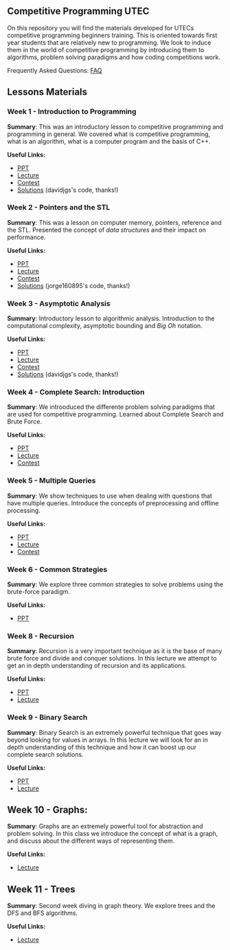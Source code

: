 ## Competitive Programming UTEC 

On this repository you will find the materials developed for UTECs competitive programming beginners training. This is oriented towards first year students that are relatively new to programming. We look to induce them in the world of competitive programming by introducing them to algorithms, problem solving paradigms and how coding competitions work.

Frequently Asked Questions: [FAQ](https://bit.ly/2Xf09Fa)

## Lessons Materials

### Week 1 - Introduction to Programming

**Summary**: This was an introductory lesson to competitive programming and programming in general. We covered what is competitive programming, what is an algorithm, what is a computer program and the basis of C++.  

**Useful Links:**  
- [PPT](./Lessons/1/introduction.pdf)  
- [Lecture](https://utec.zoom.us/rec/share/yvR1EIGp51JLeZWU0mPSA_cKM6jhT6a81SJK-fdeyU4vwZjMUZVlbuKMvjCoylDn)  
- [Contest](https://vjudge.net/contest/367714#rank)  
- [Solutions](./Lessons/1/solutions/) (davidjgs's code, thanks!)

### Week 2 - Pointers and the STL

**Summary**: This was a lesson on computer memory, pointers, reference and the STL. Presented the concept of *data structures* and their impact on performance.

**Useful Links:**  
- [PPT](./Lessons/2/stl.pdf)  
- [Lecture](https://utec.zoom.us/rec/share/29BbdI7s8UJIBdLCwWziaIEQF625eaa8h3cX8vIFn0kON0waexQVKPXcTui4L84W)
- [Contest](https://vjudge.net/contest/369163#rank)  
- [Solutions](./Lessons/2/solutions/) (jorge160895's code, thanks!)

### Week 3 - Asymptotic Analysis

**Summary**: Introductory lesson to algorithmic analysis. Introduction to the computational complexity, asymptotic bounding and *Big Oh* notation.

**Useful Links:**  
- [PPT](./Lessons/3/asymptotic-notation.pdf)
- [Lecture](https://utec.zoom.us/rec/share/xZRHJJ3-zGFLctbzzGicArZwPr_lT6a80SdN_PAMyhr4QTa2k50GsH-rr7MnYR6f)
- [Contest](https://vjudge.net/contest/370435)  
- [Solutions](./Lessons/3/solutions/) (davidjgs's code, thanks!)

### Week 4 - Complete Search: Introduction

**Summary**: We introoduced the differente problem solving paradigms that are used for competitive programming. Learned about Complete Search and Brute Force.

**Useful Links:**  
- [PPT](./Lessons/4/complete-search.pdf)
- [Lecture](https://utec.zoom.us/rec/play/78UuJLj5rTw3E93BuASDC_B5W9W1ePms1iVP-fENzUvhBnJQYFukYecXYrYrb7dDMtFyMcIe6KNigDg9)
- [Contest](https://vjudge.net/contest/371897)  


### Week 5 - Multiple Queries

**Summary**: We show techniques to use when dealing with questions that have multiple queries. Introduce the concepts of preprocessing and offline processing.

**Useful Links:**  
- [PPT](./Lessons/5/brute-force-ii.pdf)
- [Lecture](https://utec.zoom.us/rec/share/5MFTJZ6qrnpOR6vGzkTgVoMvOpzOX6a8h3NI8vVezhqrS2nnSuYzvZxOyMYdSvPE)
- [Contest](https://vjudge.net/contest/373140)  


### Week 6 - Common Strategies

**Summary**: We explore three common strategies to solve problems using the brute-force paradigm.

**Useful Links:**  
- [PPT](./Lessons/6/brute-force-iii.pdf)


### Week 8 - Recursion

**Summary**: Recursion is a very important technique as it is the base of many brute force and divide and conquer solutions. In this lecture we attempt to get an in depth understanding of recursion and its applications.

**Useful Links:**
- [PPT](./Lessons/8/recursion.pdf)
- [Lecture](https://utec.zoom.us/rec/play/vJN5db2pq2g3T4fEswSDU6d8W460KaOs1HUd__UFmB63VnZVMFagZrJAZOUqWUmLOul0SpO0rnPPeSHb?continueMode=true&_x_zm_rtaid=m976G-GOQIedNnm-I6sWqw.1597627968588.65b4d917ff6c7b8cee6de9f8e7659672&_x_zm_rhtaid=263)


### Week 9 - Binary Search

**Summary**: Binary Search is an extremely powerful technique that goes way beyond looking for values in arrays. In this lecture we will look for an in depth understanding of this technique and how it can boost up our complete search solutions.

**Useful Links:**
- [PPT](./Lessons/9/binary-search.pdf)
- [Lecture](https://utec.zoom.us/rec/play/uZMpdrqgrDw3EtKV4QSDUfZ8W9ToevisgCMZ_qdYmh21AnVSYVqvY-Yaa-p2YFqEafvy5RY_huJU2Ahz?continueMode=true&_x_zm_rtaid=m976G-GOQIedNnm-I6sWqw.1597627968588.65b4d917ff6c7b8cee6de9f8e7659672&_x_zm_rhtaid=263)


## Week 10 - Graphs:

**Summary**: Graphs are an extremely powerful tool for abstraction and problem solving. In this class we introduce the concept of what is a graph, and discuss about the different ways of representing them.

**Useful Links:**  
- [Lecture](https://utec.zoom.us/rec/play/vsd_d-79_D03GdSX5ASDBPIoW425f62s1ShL8_IOyE-9UXAGN1WnYrQaNuJCHrwDNLeVXxaKAfnQTjs9?continueMode=true&_x_zm_rtaid=m976G-GOQIedNnm-I6sWqw.1597627968588.65b4d917ff6c7b8cee6de9f8e7659672&_x_zm_rhtaid=263)


## Week 11 - Trees 

**Summary**: Second week diving in graph theory. We explore trees and the DFS and BFS algorithms.

**Useful Links:**  
- [Lecture](https://utec.zoom.us/rec/play/vsd_d-79_D03GdSX5ASDBPIoW425f62s1ShL8_IOyE-9UXAGN1WnYrQaNuJCHrwDNLeVXxaKAfnQTjs9?continueMode=true&_x_zm_rtaid=m976G-GOQIedNnm-I6sWqw.1597627968588.65b4d917ff6c7b8cee6de9f8e7659672&_x_zm_rhtaid=263)
